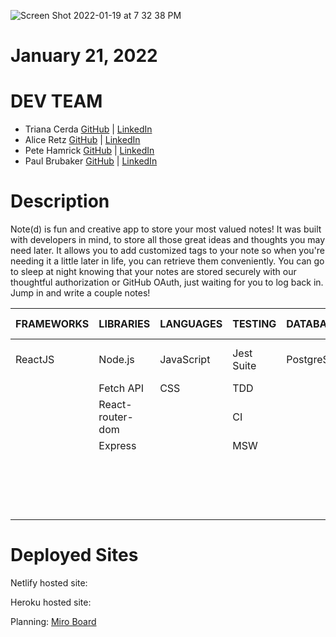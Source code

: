    ![Screen Shot 2022-01-19 at 7 32 38 PM](https://user-images.githubusercontent.com/80484840/150267378-d46bfaf8-58f8-493f-8e56-8a6a228e0815.png)

# January 21, 2022 


# DEV TEAM
* Triana Cerda  [GitHub](https://github.com/trianacerda) | [LinkedIn](http://www.linkedin.com/in/triana-cerda/)
* Alice Retz  [GitHub](https://github.com/Alice-Retz) | [LinkedIn](http://www.linkedin.com/in/aliceretz/)
* Pete Hamrick  [GitHub](https://github.com/pete-hamrick) | [LinkedIn](http://www.linkedin.com/in/petehamrick/)
* Paul Brubaker  [GitHub](https://github.com/p-brubaker) | [LinkedIn](http://www.linkedin.com/in/paul-brubaker-a94597176/)


# Description
Note(d) is fun and creative app to store your most valued notes! It was built with developers in mind, to store all those great ideas and thoughts you may need later. It allows you to add customized tags to your note so when you're needing it a little later in life, you can retrieve them conveniently. You can go to sleep at night knowing that your notes are stored securely with our thoughtful authorization or GitHub OAuth, just waiting for you to log back in. Jump in and write a couple notes! 


| FRAMEWORKS | LIBRARIES             | LANGUAGES  | TESTING    | DATABASES  | AUTH/ OAUTH    | TOOLS              |
|------------|-----------------------|------------|------------|------------|----------------|--------------------|
| ReactJS    | Node.js               | JavaScript | Jest Suite | PostgreSQL | JWT            | Visual Studios Code|
|            | Fetch API             | CSS        | TDD        |            |                | Heroku             |
|            | React-router-dom      |            | CI         |            |                | Netlify            |
|            | Express               |            | MSW        |            |                | Miro               |
|            |                       |            |            |            |                | BeeKeeper          |
|            |                       |            |            |            |                | PG Admin           |
|            |                       |            |            |            |                | Git                |
|            |                       |            |            |            |                | GitHub             |


# Deployed Sites

Netlify hosted site: 

Heroku hosted site: 

Planning: [Miro Board](https://miro.com/app/board/uXjVOXTiCEY=/?invite_link_id=785192754967)

